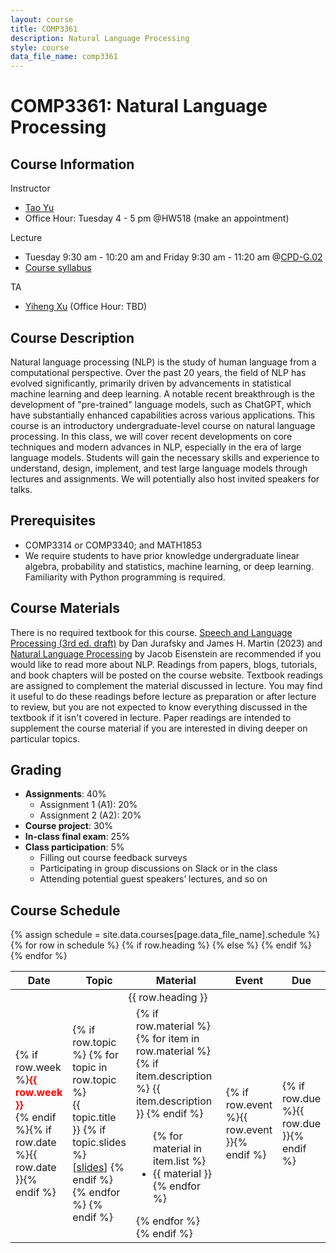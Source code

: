 ```yaml
---
layout: course
title: COMP3361
description: Natural Language Processing
style: course
data_file_name: comp3361
---
```


# COMP3361: Natural Language Processing

## Course Information

Instructor

- [Tao Yu](https://taoyds.github.io)
- Office Hour: Tuesday 4 - 5 pm @HW518 (make an appointment)

Lecture

- Tuesday 9:30 am - 10:20 am and Friday 9:30 am - 11:20 am @[CPD-G.02](https://its.hku.hk/teaching-space/cpd-g-02/)
- [Course syllabus]()

TA

- [Yiheng Xu](https://yihengxu.com) (Office Hour: TBD)

## Course Description

Natural language processing (NLP) is the study of human language from a computational perspective. Over the past 20 years, the field of NLP has evolved significantly, primarily driven by advancements in statistical machine learning and deep learning. A notable recent breakthrough is the development of "pre-trained" language models, such as ChatGPT, which have substantially enhanced capabilities across various applications. This course is an introductory undergraduate-level course on natural language processing. In this class, we will cover recent developments on core techniques and modern advances in NLP, especially in the era of large language models. Students will gain the necessary skills and experience to understand, design, implement, and test large language models through lectures and assignments. We will potentially also host invited speakers for talks. 

## Prerequisites

- COMP3314 or COMP3340; and MATH1853
- We require students to have prior knowledge undergraduate linear algebra, probability and statistics, machine learning, or deep learning. Familiarity with Python programming is required.

## Course Materials

There is no required textbook for this course. [Speech and Language Processing (3rd ed. draft)](https://web.stanford.edu/~jurafsky/slp3/) by Dan Jurafsky and James H. Martin (2023) and [Natural Language Processing](https://github.com/jacobeisenstein/gt-nlp-class/blob/master/notes/eisenstein-nlp-notes.pdf) by Jacob Eisenstein are recommended if you would like to read more about NLP. Readings from papers, blogs, tutorials, and book chapters will be posted on the course website. Textbook readings are assigned to complement the material discussed in lecture. You may find it useful to do these readings before lecture as preparation or after lecture to review, but you are not expected to know everything discussed in the textbook if it isn't covered in lecture. Paper readings are intended to supplement the course material if you are interested in diving deeper on particular topics.

## Grading

- **Assignments**: 40%
  - Assignment 1 (A1): 20%
  - Assignment 2 (A2): 20%
- **Course project**: 30%
- **In-class final exam**: 25%
- **Class participation**: 5%
  - Filling out course feedback surveys
  - Participating in group discussions on Slack or in the class
  - Attending potential guest speakers’ lectures, and so on

## Course Schedule

<table class="table">
<colgroup>
    <col style="width:10%">
    <col style="width:20%">
    <col style="width:40%">
    <col style="width:10%">
    <col style="width:10%">
</colgroup>
<thead>
<tr>
    <th>Date</th>
    <th>Topic</th>
    <th>Material</th>
    <th>Event</th>
    <th>Due</th>
</tr>
</thead>
<tbody>
    {% assign schedule = site.data.courses[page.data_file_name].schedule %}
    {% for row in schedule %}
    {% if row.heading %}
    <tr>
        <td colspan="5" style="text-align: center;">{{ row.heading }}</td>
    </tr>
    {% else %}
    <tr>
      <td>{% if row.week %}<b><font color="red">{{ row.week }}</font></b><br>{% endif %}{% if row.date %}{{ row.date }}{% endif %}</td>
      <td>
      {% if row.topic %}
        {% for topic in row.topic %}
          <div>
            {{ topic.title }}
            {% if topic.slides %}
              <br>
              [<a href="{{ topic.slides }}">slides</a>]
            {% endif %}
          </div>
        {% endfor %}
      {% endif %}
      </td>
      <td>
        {% if row.material %}
          {% for item in row.material %}
            {% if item.description %}
              {{ item.description }}
            {% endif %}
            <ul>
              {% for material in item.list %}
              <li>{{ material }}</li>
              {% endfor %}
            </ul>
          {% endfor %}
        {% endif %}
    </td>
      <td>{% if row.event %}{{ row.event }}{% endif %}</td>
      <td>{% if row.due %}{{ row.due }}{% endif %}</td>
    </tr>
    {% endif %}
    {% endfor %}

</tbody>
</table>
